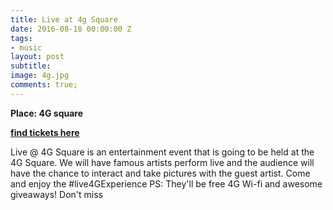 ```yaml
---
title: Live at 4g Square
date: 2016-08-18 00:00:00 Z
tags:
- music
layout: post
subtitle:
image: 4g.jpg
comments: true;
---
```


<strong>Place: 4G square</strong>

<strong><a href="https://www.eventbrite.com/e/live-4g-square-tickets-27105816226">find tickets here  </a></strong>

Live @ 4G Square is an entertainment event that is going to be held at the 4G Square. We will have famous artists perform live and the audience will have the chance to interact and take pictures with the guest artist.
Come and enjoy the #live4GExperience
PS: They'll be free 4G Wi-fi and awesome giveaways! Don't miss

